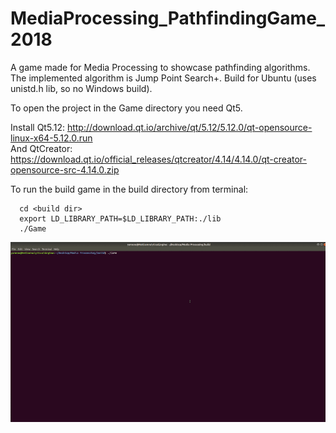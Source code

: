 # MediaProcessing_PathfindingGame_2018
A game made for Media Processing to showcase pathfinding algorithms. The implemented algorithm is Jump Point Search+. Build for Ubuntu (uses unistd.h lib, so no Windows build).

To open the project in the Game directory you need Qt5.

Install Qt5.12: http://download.qt.io/archive/qt/5.12/5.12.0/qt-opensource-linux-x64-5.12.0.run <br>
And QtCreator: https://download.qt.io/official_releases/qtcreator/4.14/4.14.0/qt-creator-opensource-src-4.14.0.zip

To run the build game in the build directory from terminal:

	  cd <build dir>
	  export LD_LIBRARY_PATH=$LD_LIBRARY_PATH:./lib
	  ./Game
<p align="center">
	<img src="https://github.com/YannouRavoet/MediaProcessing_PathfindingGame_2018/blob/master/PathfindingDemo.gif"/>
</p>
